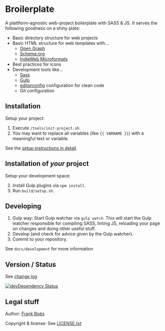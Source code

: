 Broilerplate
================

A plattform-agnostic web-project boilerplate with SASS & JS. It serves the following goodness on a shiny plate:

* Basic directory structure for web projects
* Basic HTML structure for web templates with…
  * [Open Graph](http://ogp.me/)
  * [Schema.org](https://schema.org/)
  * [IndieWeb Microformats](https://indieweb.org/format)
* Best practices for icons
* Development tools like…
  * [Sass](https://sass-lang.com/)
  * [Gulp](https://gulpjs.com/)
  * [editorconfig](http://editorconfig.org/) configuration for clean code
  * Git configuration

Installation
------------

Setup your project:

1. Execute `/tools/init-project.sh`.
2. You may want to replace all variables (like `{{ VARNAME }}`) with a meaningful text or variable.

See the [setup instructions in detail](docs/development/setup.md).

Installation of _your_ project
--------------------------------

Setup your development space:

2. Install Gulp plugins via `npm install`.
4. Run `build/setup.sh`.

Developing
----------

1. Gulp way: Start Gulp watcher via `gulp watch`. This will start the Gulp watcher responsible for compiling SASS, linting JS, reloading your page on changes and doing other useful stuff.
2. Develop (and check for advice given by the Gulp watcher).
3. Commit to your repository.

See `docs/development` for more information

Version / Status
----------------

See [change log](CHANGELOG.md)

[![devDependency Status](https://david-dm.org/fboes/broilerplate/dev-status.svg)](https://david-dm.org/fboes/broilerplate?type=dev)

Legal stuff
-----------

Author: [Frank Boës](http://3960.org)

Copyright & license: See [LICENSE.txt](LICENSE.txt)
